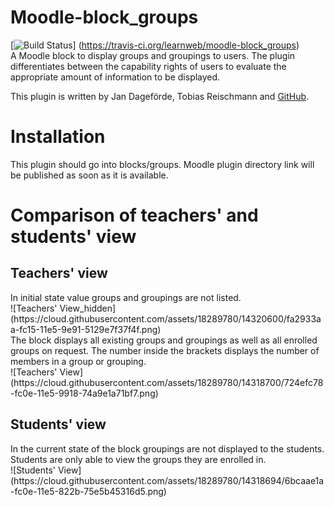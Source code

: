 # Moodle-block_groups
[![Build Status](https://travis-ci.org/learnweb/moodle-block_groups.svg?branch=master)]
(https://travis-ci.org/learnweb/moodle-block_groups)</br>
A Moodle block to display groups and groupings to users. The plugin differentiates between the capability rights of users
to evaluate the appropriate amount of information to be displayed.

This plugin is written by Jan Dageförde, Tobias Reischmann and [GitHub](@NinaHerrmann).

<h1>Installation</h1>
This plugin should go into blocks/groups. Moodle plugin directory link will be published as soon as it is available.

<h1>Comparison of teachers' and students' view</h1>
<h2>Teachers' view</h2>
In initial state value groups and groupings are not listed.</br>
![Teachers' View_hidden](https://cloud.githubusercontent.com/assets/18289780/14320600/fa2933aa-fc15-11e5-9e91-5129e7f37f4f.png)</br>
The block displays all existing groups and groupings as well as all enrolled groups on request.
The number inside the brackets displays the number of members in a group or grouping. </br>
![Teachers' View](https://cloud.githubusercontent.com/assets/18289780/14318700/724efc78-fc0e-11e5-9918-74a9e1a71bf7.png)
<h2>Students' view</h2>
In the current state of the block groupings are not displayed to the students.</br>
Students are only able to view the groups they are enrolled in.</br>
![Students' View](https://cloud.githubusercontent.com/assets/18289780/14318694/6bcaae1a-fc0e-11e5-822b-75e5b45316d5.png)



